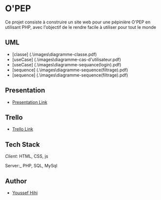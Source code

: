 

# O'PEP

Ce projet consiste à construire un site web pour une pépinière O'PEP en utilisant PHP, avec l'objectif de le rendre facile à utiliser pour tout le monde

## UML


- [classe] (.\images\diagramme-classe.pdf) 
- [useCase] (.\images\diagramme-cas-d'utilisateur.pdf) 
- [useCase] (.\images\diagramme-sequance(login).pdf) 
- [sequence] (.\images\diagramme-sequence(filtrage).pdf)
- [sequence] (.\images\diagramme-sequence(filtrage).pdf)


## Presentation

- [Presentation Link](https://www.canva.com/design/DAF1k8oA5ng/lS3hD_3IFbcNx1k7tbMQNw/edit?utm_content=DAF1k8oA5ng&utm_campaign=designshare&utm_medium=link2&utm_source=sharebutton)

## Trello

- [Trello Link](https://trello.com/b/TM420qJZ/brief-6-opep)

## Tech Stack

_Client:_ HTML, CSS, js

Server:_ PHP, SQL, MySql

## Author

- [Youssef Hihi](https://github.com/youssefhihi)


